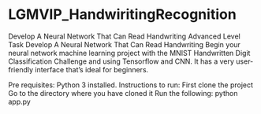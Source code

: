 # LGMVIP_HandwiritingRecognition
Develop A Neural Network That Can Read Handwriting
Advanced Level Task
Develop A Neural Network That Can Read Handwriting
Begin your neural network machine learning project with the MNIST Handwritten Digit Classification Challenge and using Tensorflow and CNN. It has a very user-friendly interface that’s ideal for beginners.

Pre requisites:
Python 3 installed.
Instructions to run:
First clone the project
Go to the directory where you have cloned it
Run the following:
python app.py
